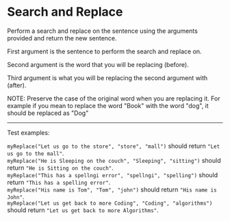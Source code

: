 # Search and Replace

Perform a search and replace on the sentence using the arguments provided and return the new sentence.

First argument is the sentence to perform the search and replace on.

Second argument is the word that you will be replacing (before).

Third argument is what you will be replacing the second argument with (after).

NOTE: Preserve the case of the original word when you are replacing it. For example if you mean to replace the word "Book" with the word "dog", it should be replaced as "Dog"

---

Test examples:

`myReplace("Let us go to the store", "store", "mall")` should return `"Let us go to the mall"`.\
`myReplace("He is Sleeping on the couch", "Sleeping", "sitting")` should return `"He is Sitting on the couch"`.\
`myReplace("This has a spellngi error", "spellngi", "spelling")` should return `"This has a spelling error"`.\
`myReplace("His name is Tom", "Tom", "john")` should return `"His name is John"`.\
`myReplace("Let us get back to more Coding", "Coding", "algorithms")` should return `"Let us get back to more Algorithms"`.
